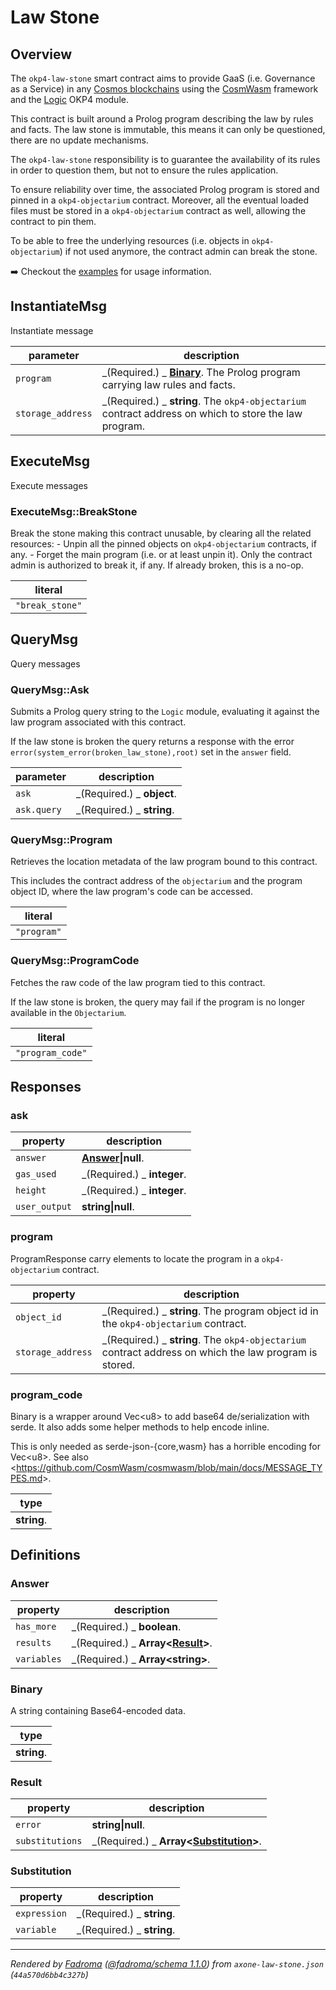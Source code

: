 # Law Stone

## Overview

The `okp4-law-stone` smart contract aims to provide GaaS (i.e. Governance as a Service) in any [Cosmos blockchains](https://cosmos.network/) using the [CosmWasm](https://cosmwasm.com/) framework and the [Logic](https://docs.okp4.network/modules/next/logic) OKP4 module.

This contract is built around a Prolog program describing the law by rules and facts. The law stone is immutable, this means it can only be questioned, there are no update mechanisms.

The `okp4-law-stone` responsibility is to guarantee the availability of its rules in order to question them, but not to ensure the rules application.

To ensure reliability over time, the associated Prolog program is stored and pinned in a `okp4-objectarium` contract. Moreover, all the eventual loaded files must be stored in a `okp4-objectarium` contract as well, allowing the contract to pin them.

To be able to free the underlying resources (i.e. objects in `okp4-objectarium`) if not used anymore, the contract admin can break the stone.

➡️ Checkout the [examples](https://github.com/okp4/contracts/tree/main/contracts/okp4-law-stone/examples/) for usage information.

## InstantiateMsg

Instantiate message

| parameter         | description                                                                                           |
| ----------------- | ----------------------------------------------------------------------------------------------------- |
| `program`         | _(Required.) _ **[Binary](#binary)**. The Prolog program carrying law rules and facts.                |
| `storage_address` | _(Required.) _ **string**. The `okp4-objectarium` contract address on which to store the law program. |

## ExecuteMsg

Execute messages

### ExecuteMsg::BreakStone

Break the stone making this contract unusable, by clearing all the related resources: - Unpin all the pinned objects on `okp4-objectarium` contracts, if any. - Forget the main program (i.e. or at least unpin it). Only the contract admin is authorized to break it, if any. If already broken, this is a no-op.

| literal         |
| --------------- |
| `"break_stone"` |

## QueryMsg

Query messages

### QueryMsg::Ask

Submits a Prolog query string to the `Logic` module, evaluating it against the law program associated with this contract.

If the law stone is broken the query returns a response with the error `error(system_error(broken_law_stone),root)` set in the `answer` field.

| parameter   | description                |
| ----------- | -------------------------- |
| `ask`       | _(Required.) _ **object**. |
| `ask.query` | _(Required.) _ **string**. |

### QueryMsg::Program

Retrieves the location metadata of the law program bound to this contract.

This includes the contract address of the `objectarium` and the program object ID, where the law program's code can be accessed.

| literal     |
| ----------- |
| `"program"` |

### QueryMsg::ProgramCode

Fetches the raw code of the law program tied to this contract.

If the law stone is broken, the query may fail if the program is no longer available in the `Objectarium`.

| literal          |
| ---------------- |
| `"program_code"` |

## Responses

### ask

| property      | description                  |
| ------------- | ---------------------------- |
| `answer`      | **[Answer](#answer)\|null**. |
| `gas_used`    | _(Required.) _ **integer**.  |
| `height`      | _(Required.) _ **integer**.  |
| `user_output` | **string\|null**.            |

### program

ProgramResponse carry elements to locate the program in a `okp4-objectarium` contract.

| property          | description                                                                                            |
| ----------------- | ------------------------------------------------------------------------------------------------------ |
| `object_id`       | _(Required.) _ **string**. The program object id in the `okp4-objectarium` contract.                   |
| `storage_address` | _(Required.) _ **string**. The `okp4-objectarium` contract address on which the law program is stored. |

### program_code

Binary is a wrapper around Vec&lt;u8&gt; to add base64 de/serialization with serde. It also adds some helper methods to help encode inline.

This is only needed as serde-json-\{core,wasm\} has a horrible encoding for Vec&lt;u8&gt;. See also &lt;https://github.com/CosmWasm/cosmwasm/blob/main/docs/MESSAGE_TYPES.md&gt;.

| type        |
| ----------- |
| **string**. |

## Definitions

### Answer

| property    | description                                        |
| ----------- | -------------------------------------------------- |
| `has_more`  | _(Required.) _ **boolean**.                        |
| `results`   | _(Required.) _ **Array&lt;[Result](#result)&gt;**. |
| `variables` | _(Required.) _ **Array&lt;string&gt;**.            |

### Binary

A string containing Base64-encoded data.

| type        |
| ----------- |
| **string**. |

### Result

| property        | description                                                    |
| --------------- | -------------------------------------------------------------- |
| `error`         | **string\|null**.                                              |
| `substitutions` | _(Required.) _ **Array&lt;[Substitution](#substitution)&gt;**. |

### Substitution

| property     | description                |
| ------------ | -------------------------- |
| `expression` | _(Required.) _ **string**. |
| `variable`   | _(Required.) _ **string**. |

---

_Rendered by [Fadroma](https://fadroma.tech) ([@fadroma/schema 1.1.0](https://www.npmjs.com/package/@fadroma/schema)) from `axone-law-stone.json` (`44a570d6bb4c327b`)_
